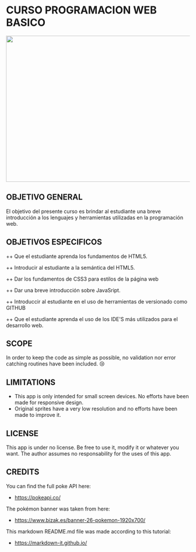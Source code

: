 # CURSO PROGRAMACION WEB BASICO

<p align="center">
  <img width="1000" height="400" src="https://i.postimg.cc/QMr2c9D3/astroboy-BANNERcurso.png">
</p>

## OBJETIVO GENERAL
El objetivo del presente curso es brindar al estudiante una breve introducción a los lenguajes y herramientas
utilizadas en la programación web.

## OBJETIVOS ESPECIFICOS
++ Que el estudiante aprenda los fundamentos de HTML5.

++ Introducir al estudiante a la semántica del HTML5.

++ Dar los fundamentos de CSS3 para estilos de la página web

++ Dar una breve introducción sobre JavaSript.

++ Introduccir al estudiante en el uso de herramientas de versionado como GITHUB

++ Que el estudiante aprenda el uso de los IDE'S más utilizados para el desarrollo web.

## SCOPE
In order to keep the code as simple as possible, no validation nor error catching
routines have been included.  :cry:

## LIMITATIONS
+ This app is only intended for small screen devices.  No efforts have been made for
responsive design. 
+ Original sprites have a very low resolution and no efforts have been made to
  improve it.
  
## LICENSE
This app is under no license.  Be free to use it, modify it or whatever you want.
The author assumes no responsability for the uses of this app.

## CREDITS
You can find the full poke API here:
+ https://pokeapi.co/ 

The pokémon banner was taken from here:
+ https://www.bizak.es/banner-26-pokemon-1920x700/

This markdown README.md file was made according to this tutorial:
+ https://markdown-it.github.io/


